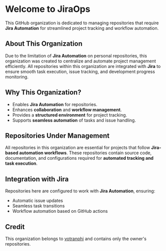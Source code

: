# Welcome to JiraOps

This GitHub organization is dedicated to managing repositories that require **Jira Automation** for streamlined project tracking and workflow automation.  

## About This Organization  
Due to the limitation of **Jira Automation** on personal repositories, this organization was created to centralize and automate project management efficiently. All repositories within this organization are integrated with **Jira** to ensure smooth task execution, issue tracking, and development progress monitoring.  

## Why This Organization?  
- Enables **Jira Automation** for repositories.  
- Enhances **collaboration** and **workflow management**.  
- Provides a **structured environment** for project tracking.  
- Supports **seamless automation** of tasks and issue handling.  

## Repositories Under Management  
All repositories in this organization are essential for projects that follow **Jira-based automation workflows**. These repositories contain source code, documentation, and configurations required for **automated tracking and task execution**.  

## Integration with Jira  
Repositories here are configured to work with **Jira Automation**, ensuring:  
- Automatic issue updates  
- Seamless task transitions  
- Workflow automation based on GitHub actions  

## Credit  
This organization belongs to [votranphi](https://github.com/votranphi) and contains only the owner's repositories.